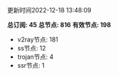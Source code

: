 更新时间2022-12-18 13:48:09

**总订阅: 45**
**总节点: 816**
**有效节点: 198**
- v2ray节点: 181
- ss节点: 12
- trojan节点: 4
- ssr节点: 1
